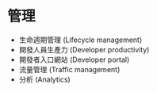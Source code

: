 # 管理

* 生命週期管理 (Lifecycle management)
* 開發人員生產力 (Developer productivity)
* 開發者入口網站 (Developer portal)
* 流量管理 (Traffic management)
* 分析 (Analytics)
